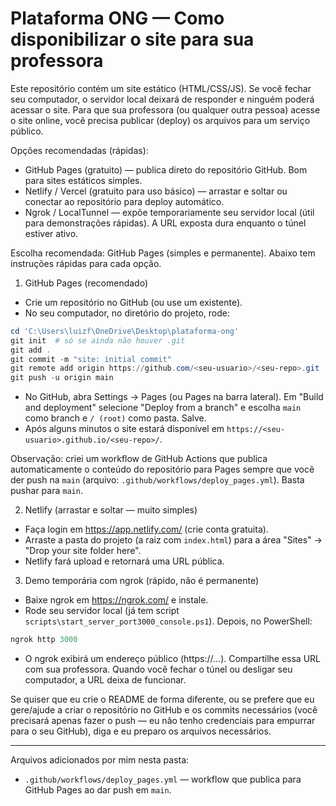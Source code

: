 # Plataforma ONG — Como disponibilizar o site para sua professora

Este repositório contém um site estático (HTML/CSS/JS). Se você fechar seu computador, o servidor local deixará de responder e ninguém poderá acessar o site. Para que sua professora (ou qualquer outra pessoa) acesse o site online, você precisa publicar (deploy) os arquivos para um serviço público.

Opções recomendadas (rápidas):

- GitHub Pages (gratuito) — publica direto do repositório GitHub. Bom para sites estáticos simples.
- Netlify / Vercel (gratuito para uso básico) — arrastar e soltar ou conectar ao repositório para deploy automático.
- Ngrok / LocalTunnel — expõe temporariamente seu servidor local (útil para demonstrações rápidas). A URL exposta dura enquanto o túnel estiver ativo.

Escolha recomendada: GitHub Pages (simples e permanente). Abaixo tem instruções rápidas para cada opção.

1) GitHub Pages (recomendado)

- Crie um repositório no GitHub (ou use um existente).
- No seu computador, no diretório do projeto, rode:

```powershell
cd 'C:\Users\luizf\OneDrive\Desktop\plataforma-ong'
git init  # só se ainda não houver .git
git add .
git commit -m "site: initial commit"
git remote add origin https://github.com/<seu-usuario>/<seu-repo>.git
git push -u origin main
```

- No GitHub, abra Settings → Pages (ou Pages na barra lateral). Em "Build and deployment" selecione "Deploy from a branch" e escolha `main` como branch e `/ (root)` como pasta. Salve.
- Após alguns minutos o site estará disponível em `https://<seu-usuario>.github.io/<seu-repo>/`.

Observação: criei um workflow de GitHub Actions que publica automaticamente o conteúdo do repositório para Pages sempre que você der push na `main` (arquivo: `.github/workflows/deploy_pages.yml`). Basta pushar para `main`.

2) Netlify (arrastar e soltar — muito simples)

- Faça login em https://app.netlify.com/ (crie conta gratuita).
- Arraste a pasta do projeto (a raiz com `index.html`) para a área "Sites" → "Drop your site folder here".
- Netlify fará upload e retornará uma URL pública.

3) Demo temporária com ngrok (rápido, não é permanente)

- Baixe ngrok em https://ngrok.com/ e instale.
- Rode seu servidor local (já tem script `scripts\start_server_port3000_console.ps1`). Depois, no PowerShell:

```powershell
ngrok http 3000
```

- O ngrok exibirá um endereço público (https://...). Compartilhe essa URL com sua professora. Quando você fechar o túnel ou desligar seu computador, a URL deixa de funcionar.

Se quiser que eu crie o README de forma diferente, ou se prefere que eu gere/ajude a criar o repositório no GitHub e os commits necessários (você precisará apenas fazer o push — eu não tenho credenciais para empurrar para o seu GitHub), diga e eu preparo os arquivos necessários.

---

Arquivos adicionados por mim nesta pasta:
- `.github/workflows/deploy_pages.yml` — workflow que publica para GitHub Pages ao dar push em `main`.
